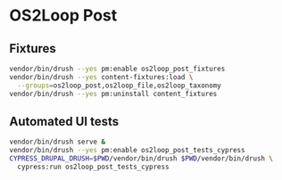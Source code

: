 # OS2Loop Post

## Fixtures

```sh
vendor/bin/drush --yes pm:enable os2loop_post_fixtures
vendor/bin/drush --yes content-fixtures:load \
  --groups=os2loop_post,os2loop_file,os2loop_taxonomy
vendor/bin/drush --yes pm:uninstall content_fixtures
```

## Automated UI tests

```sh
vendor/bin/drush serve &
vendor/bin/drush --yes pm:enable os2loop_post_tests_cypress
CYPRESS_DRUPAL_DRUSH=$PWD/vendor/bin/drush $PWD/vendor/bin/drush \
  cypress:run os2loop_post_tests_cypress
```
